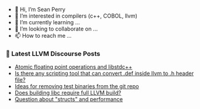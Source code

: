 - 👋 Hi, I’m Sean Perry
- 👀 I’m interested in compilers (c++, COBOL, llvm)
- 🌱 I’m currently learning ...
- 💞️ I’m looking to collaborate on ...
- 📫 How to reach me ...

<!---
s66perry/s66perry is a ✨ special ✨ repository because its `README.md` (this file) appears on your GitHub profile.
You can click the Preview link to take a look at your changes.
--->
### 📕 Latest LLVM Discourse Posts

<!-- DISCOURSE-LLVM:START -->
- [Atomic floating point operations and libstdc++](https://discourse.llvm.org/t/atomic-floating-point-operations-and-libstdc/81461#post_4)
- [Is there any scripting tool that can convert .def inside llvm to .h header file?](https://discourse.llvm.org/t/is-there-any-scripting-tool-that-can-convert-def-inside-llvm-to-h-header-file/82311#post_1)
- [Ideas for removing test binaries from the git repo](https://discourse.llvm.org/t/ideas-for-removing-test-binaries-from-the-git-repo/81480#post_8)
- [Does building libc require full LLVM build?](https://discourse.llvm.org/t/does-building-libc-require-full-llvm-build/82302#post_7)
- [Question about &quot;structs&quot; and performance](https://discourse.llvm.org/t/question-about-structs-and-performance/82308#post_5)
<!-- DISCOURSE-LLVM:END -->
